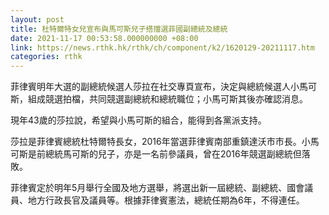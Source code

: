 ```yaml
---
layout: post
title: 杜特爾特女兒宣布與馬可斯兒子搭擋選菲國副總統及總統
date: 2021-11-17 00:53:58.000000000 +08:00
link: https://news.rthk.hk/rthk/ch/component/k2/1620129-20211117.htm
categories: rthk
---
```


菲律賓明年大選的副總統候選人莎拉在社交專頁宣布，決定與總統候選人小馬可斯，組成競選拍檔，共同競選副總統和總統職位；小馬可斯其後亦確認消息。

現年43歲的莎拉說，希望與小馬可斯的組合，能得到各黨派支持。

莎拉是菲律賓總統杜特爾特長女，2016年當選菲律賓南部重鎮達沃市市長。小馬可斯是前總統馬可斯的兒子，亦是一名前參議員，曾在2016年競選副總統但落敗。

菲律賓定於明年5月舉行全國及地方選舉，將選出新一屆總統、副總統、國會議員、地方行政長官及議員等。根據菲律賓憲法，總統任期為6年，不得連任。
